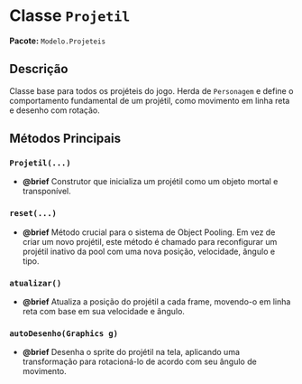 # Classe `Projetil`

**Pacote:** `Modelo.Projeteis`

## Descrição

Classe base para todos os projéteis do jogo. Herda de `Personagem` e define o comportamento fundamental de um projétil, como movimento em linha reta e desenho com rotação.

## Métodos Principais

### `Projetil(...)`
*   **@brief** Construtor que inicializa um projétil como um objeto mortal e transponível.

### `reset(...)`
*   **@brief** Método crucial para o sistema de Object Pooling. Em vez de criar um novo projétil, este método é chamado para reconfigurar um projétil inativo da pool com uma nova posição, velocidade, ângulo e tipo.

### `atualizar()`
*   **@brief** Atualiza a posição do projétil a cada frame, movendo-o em linha reta com base em sua velocidade e ângulo.

### `autoDesenho(Graphics g)`
*   **@brief** Desenha o sprite do projétil na tela, aplicando uma transformação para rotacioná-lo de acordo com seu ângulo de movimento.
